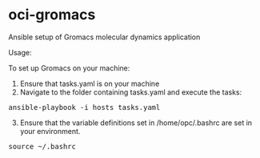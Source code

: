 # oci-gromacs
Ansible setup of Gromacs molecular dynamics application

Usage:

To set up Gromacs on your machine:

1. Ensure that tasks.yaml is on your machine
2. Navigate to the folder containing tasks.yaml and execute the tasks:
<pre>
ansible-playbook -i hosts tasks.yaml
</pre>
3. Ensure that the variable definitions set in /home/opc/.bashrc are set in your environment.
<pre>
source ~/.bashrc
</pre>
